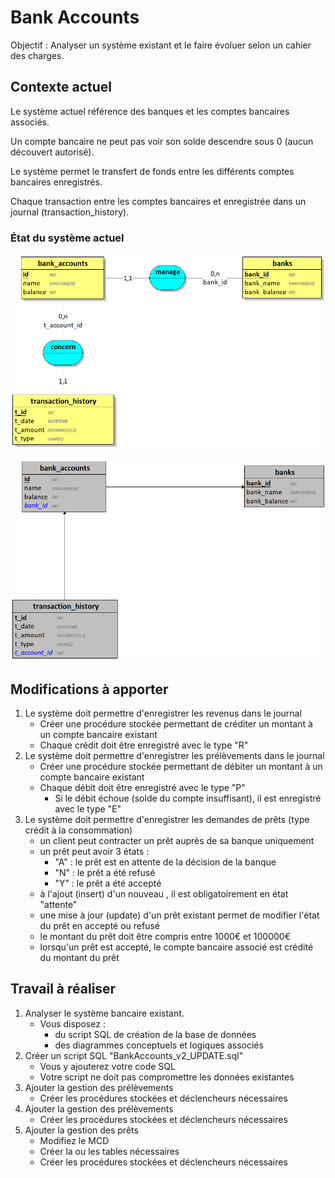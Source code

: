 # Bank Accounts 

Objectif : Analyser un système existant et le faire évoluer selon un cahier des charges.

## Contexte actuel 

Le système actuel référence des banques et les comptes bancaires associés.

Un compte bancaire ne peut pas voir son solde descendre sous 0 (aucun découvert autorisé).

Le système permet le transfert de fonds entre les différents comptes bancaires enregistrés.

Chaque transaction entre les comptes bancaires et enregistrée dans un journal (transaction_history).


### État du système actuel 

![MCD](BankAccounts_v1_MCD.png)


![MCD](BankAccounts_v1_MLD.png)


## Modifications à apporter 

1. Le système doit permettre d'enregistrer les revenus dans le journal
    - Créer une procédure stockée permettant de créditer un montant à un compte bancaire existant
    - Chaque crédit doit être enregistré avec le type "R"
2. Le système doit permettre d'enregistrer les prélèvements dans le journal
    - Créer une procédure stockée permettant de débiter un montant à un compte bancaire existant
    - Chaque débit doit être enregistré avec le type "P"
        - Si le débit échoue (solde du compte insuffisant), il est enregistré avec le type "E"
3. Le système doit permettre d'enregistrer les demandes de prêts (type crédit à la consommation)
    - un client peut contracter un prêt auprès de sa banque uniquement
    - un prêt peut avoir 3 états :
        - "A" : le prêt est en attente de la décision de la banque
        - "N" : le prêt a été refusé
        - "Y" : le prêt a été accepté
    - à l'ajout (insert) d'un nouveau , il est obligatoirement en état "attente"
    - une mise à jour (update) d'un prêt existant permet de modifier l'état du prêt en accepté ou refusé
    - le montant du prêt doit être compris entre 1000€ et 100000€
    - lorsqu'un prêt est accepté, le compte bancaire associé est crédité du montant du prêt

## Travail à réaliser 

1. Analyser le système bancaire existant.
    - Vous disposez :
        - du script SQL de création de la base de données
        - des diagrammes conceptuels et logiques associés
2. Créer un script SQL "BankAccounts_v2_UPDATE.sql"
    - Vous y ajouterez votre code SQL
    - Votre script ne doit pas compromettre les données existantes
3. Ajouter la gestion des prélèvements
    - Créer les procédures stockées et déclencheurs nécessaires
4. Ajouter la gestion des prélèvements
    - Créer les procédures stockées et déclencheurs nécessaires
5. Ajouter la gestion des prêts
    - Modifiez le MCD
    - Créer la ou les tables nécessaires
    - Créer les procédures stockées et déclencheurs nécessaires
